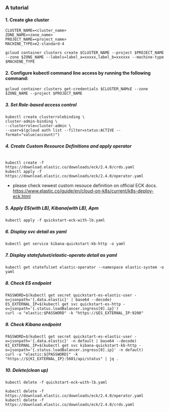 ### A tutorial 

#### 1. Create gke cluster

```commandline
CLUSTER_NAME=<cluster_name>
ZONE_NAME=<zone_name>
PROJECT_NAME=<project_name>
MACHINE_TYPE=e2-standard-4

gcloud container clusters create $CLUSTER_NAME --project $PROJECT_NAME --zone $ZONE_NAME --labels=label_a=xxxxx,label_b=xxxxxx --machine-type $MACHINE_TYPE
```

#### 2. Configure kubectl command line access by running the following command:

```commandline
gcloud container clusters get-credentials $CLUSTER_NAMsE --zone $ZONE_NAME --project $PROJECT_NAME
```


##### 3. Set Role-based access control

```commandline
kubectl create clusterrolebinding \
cluster-admin-binding \
--clusterrole=cluster-admin \
--user=$(gcloud auth list --filter=status:ACTIVE --format="value(account)")
```

##### 4. Create Custom Resource Definitions and apply operator
```commandline

kubectl create -f https://download.elastic.co/downloads/eck/2.4.0/crds.yaml
kubectl apply -f https://download.elastic.co/downloads/eck/2.4.0/operator.yaml
```
* please check newest custom resouce definition on official ECK docs. https://www.elastic.co/guide/en/cloud-on-k8s/current/k8s-deploy-eck.html

##### 5. Apply ES(with LB), Kibana(with LB), Apm 
```commandline
kubectl apply -f quickstart-eck-with-lb.yaml
```

##### 6. Display svc detail as yaml
```commandline
kubectl get service kibana-quickstart-kb-http -o yaml
```

##### 7. Display statefulset/elastic-operato detail as yaml
```commandline
kubectl get statefulset elastic-operator --namespace elastic-system -o yaml
```

##### 8. Check ES endpoint 

```commandline
PASSWORD=$(kubectl get secret quickstart-es-elastic-user -o=jsonpath='{.data.elastic}' | base64 --decode)
ES_EXTERNAL_IP=$(kubectl get svc quickstart-es-http -o=jsonpath='{.status.loadBalancer.ingress[0].ip}')
curl -u "elastic:$PASSWORD" -k "https://$ES_EXTERNAL_IP:9200"
```

##### 9. Check Kibana endpoint 

```commandline
PASSWORD=$(kubectl get secret quickstart-es-elastic-user -o=jsonpath='{.data.elastic}' -n default | base64 --decode)
KI_EXTERNAL_IP=$(kubectl get svc kibana-quickstart-kb-http -o=jsonpath='{.status.loadBalancer.ingress[0].ip}' -n default)
curl -u "elastic:${PASSWORD}" -k "https://${KI_EXTERNAL_IP}:5601/api/status" | jq .
```

##### 10. Delete(clean up)
```commandline
kubectl delete -f quickstart-eck-with-lb.yaml
```

```commandline
kubectl delete -f https://download.elastic.co/downloads/eck/2.4.0/operator.yaml
kubectl delete -f https://download.elastic.co/downloads/eck/2.4.0/crds.yaml
```

